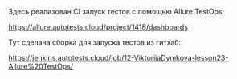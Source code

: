 Здесь реализован CI запуск тестов с помощью Allure TestOps:

https://allure.autotests.cloud/project/1418/dashboards

Тут сделана сборка для запуска тестов из гитхаб:

https://jenkins.autotests.cloud/job/12-ViktoriiaDymkova-lesson23-Allure%20TestOps/
